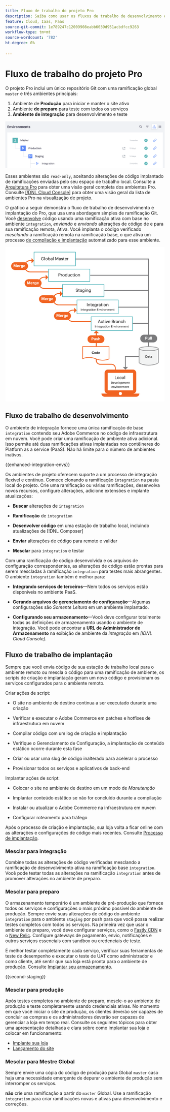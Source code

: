 ```yaml
---
title: Fluxo de trabalho do projeto Pro
description: Saiba como usar os fluxos de trabalho de desenvolvimento e implantação do Pro.
feature: Cloud, Iaas, Paas
source-git-commit: 1e789247c12009908eabb6039d951acbdfcc9263
workflow-type: tm+mt
source-wordcount: '782'
ht-degree: 0%

---
```


# Fluxo de trabalho do projeto Pro

O projeto Pro inclui um único repositório Git com uma ramificação global `master` e três ambientes principais:

1. Ambiente de **Produção** para iniciar e manter o site ativo
1. Ambiente **de preparo** para teste com todos os serviços
1. **Ambiente de integração** para desenvolvimento e teste

![Lista de ambientes profissionais](../../assets/pro-environments.png)

Esses ambientes são `read-only`, aceitando alterações de código implantado de ramificações enviadas pelo seu espaço de trabalho local. Consulte a [Arquitetura Pro](pro-architecture.md) para obter uma visão geral completa dos ambientes Pro. Consulte [[!DNL Cloud Console]](../project/overview.md#cloud-console) para obter uma visão geral da lista de ambientes Pro na visualização de projeto.

O gráfico a seguir demonstra o fluxo de trabalho de desenvolvimento e implantação do Pro, que usa uma abordagem simples de ramificação Git. Você [desenvolve](#development-workflow) código usando uma ramificação ativa com base no ambiente `integration`, _enviando_ e _enviando_ alterações de código de e para sua ramificação remota, Ativa. Você implanta o código verificado _mesclando_ a ramificação remota na ramificação base, o que ativa um processo [de compilação e implantação](#deployment-workflow) automatizado para esse ambiente.

![Exibição de alto nível do fluxo de trabalho de desenvolvimento da arquitetura Pro](../../assets/pro-dev-workflow.png)

## Fluxo de trabalho de desenvolvimento

O ambiente de integração fornece uma única ramificação de base `integration` contendo seu Adobe Commerce no código de infraestrutura em nuvem. Você pode criar uma ramificação de ambiente ativa adicional. Isso permite até duas ramificações ativas implantadas nos contêineres do Platform as a service (PaaS). Não há limite para o número de ambientes inativos.

{{enhanced-integration-envs}}

Os ambientes de projeto oferecem suporte a um processo de integração flexível e contínuo. Comece clonando a ramificação `integration` na pasta local do projeto. Crie uma ramificação ou várias ramificações, desenvolva novos recursos, configure alterações, adicione extensões e implante atualizações:

- **Buscar** alterações de `integration`

- **Ramificação** de `integration`

- **Desenvolver código** em uma estação de trabalho local, incluindo atualizações de [!DNL Composer]

- **Enviar** alterações de código para remoto e validar

- **Mesclar** para `integration` e testar

Com uma ramificação de código desenvolvida e os arquivos de configuração correspondentes, as alterações de código estão prontas para serem mescladas à ramificação `integration` para testes mais abrangentes. O ambiente `integration` também é melhor para:

- **Integrando serviços de terceiros**—Nem todos os serviços estão disponíveis no ambiente PaaS.

- **Gerando arquivos de gerenciamento de configuração**—Algumas configurações são _Somente Leitura_ em um ambiente implantado.

- **Configurando seu armazenamento**—Você deve configurar totalmente todas as definições de armazenamento usando o ambiente de integração. Você pode encontrar a **URL de Administrador de Armazenamento** na exibição de ambiente da _integração_ em _[!DNL Cloud Console]_.

## Fluxo de trabalho de implantação

Sempre que você envia código de sua estação de trabalho local para o ambiente remoto ou mescla o código para uma ramificação de ambiente, os scripts de criação e implantação geram um novo código e provisionam os serviços configurados para o ambiente remoto.

Criar ações de script:

- O site no ambiente de destino continua a ser executado durante uma criação

- Verificar e executar o Adobe Commerce em patches e hotfixes de infraestrutura em nuvem

- Compilar código com um log de criação e implantação

- Verifique o Gerenciamento de Configuração, a implantação de conteúdo estático ocorre durante esta fase

- Criar ou usar uma slug de código inalterado para acelerar o processo

- Provisionar todos os serviços e aplicativos de back-end

Implantar ações de script:

- Colocar o site no ambiente de destino em um modo de _Manutenção_

- Implantar conteúdo estático se não for concluído durante a compilação

- Instalar ou atualizar o Adobe Commerce na infraestrutura em nuvem

- Configurar roteamento para tráfego

Após o processo de criação e implantação, sua loja volta a ficar online com as alterações e configurações de código mais recentes. Consulte [Processo de implantação](../deploy/process.md).

### Mesclar para integração

Combine todas as alterações de código verificadas mesclando a ramificação de desenvolvimento ativa na ramificação base `integration`. Você pode testar todas as alterações na ramificação `integration` antes de promover alterações no ambiente de preparo.

### Mesclar para preparo

O armazenamento temporário é um ambiente de pré-produção que fornece todos os serviços e configurações o mais próximo possível do ambiente de produção. Sempre envie suas alterações de código do ambiente `integration` para o ambiente `staging` por push para que você possa realizar testes completos com todos os serviços. Na primeira vez que usar o ambiente de preparo, você deve configurar serviços, como o [Fastly CDN](../cdn/fastly.md) e o [New Relic](../monitor/new-relic-service.md). Configure gateways de pagamento, envio, notificações e outros serviços essenciais com sandbox ou credenciais de teste.

É melhor testar completamente cada serviço, verificar suas ferramentas de teste de desempenho e executar o teste de UAT como administrador e como cliente, até sentir que sua loja está pronta para o ambiente de produção. Consulte [Implantar seu armazenamento](../deploy/staging-production.md).

{{second-staging}}

### Mesclar para produção

Após testes completos no ambiente de preparo, mescle-o ao ambiente de produção e teste completamente usando credenciais ativas. No momento em que você iniciar o site de produção, os clientes deverão ser capazes de concluir as compras e os administradores deverão ser capazes de gerenciar a loja em tempo real. Consulte os seguintes tópicos para obter uma apresentação detalhada e clara sobre como implantar sua loja e colocar em funcionamento:

- [Implante sua loja](../deploy/staging-production.md)
- [Lançamento do site](../launch/overview.md)

### Mesclar para Mestre Global

Sempre envie uma cópia do código de produção para Global `master` caso haja uma necessidade emergente de depurar o ambiente de produção sem interromper os serviços.

**não** crie uma ramificação a partir do `master` Global. Use a ramificação `integration` para criar ramificações novas e ativas para desenvolvimento e correções.
